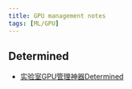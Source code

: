 ```yaml
---
title: GPU management notes
tags: [ML/GPU]
---
```





## Determined
- [实验室GPU管理神器Determined](https://zhuanlan.zhihu.com/p/422462131)



